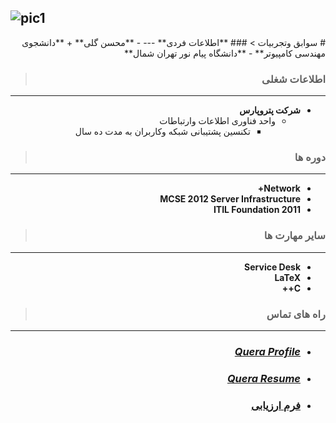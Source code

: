 
![pic1](https://user-images.githubusercontent.com/69042715/90293196-c9304300-de98-11ea-9239-1395e1564d01.jpg)
---
<div dir="rtl">
# سوابق وتجربیات
> ### **اطلاعات فردی**
---
- **محسن گلی**
  + **دانشجوی مهندسی کامپیوتر**
    - **دانشگاه پیام نور تهران شمال** 
    
> ### **اطلاعات شغلی**
---
- **شرکت پتروپارس**
  - واحد فناوری اطلاعات وارتباطات
    - تکنسین پشتیبانی شبکه وکاربران به مدت ده سال 
    
> ### **دوره ها**
--- 
* **Network+**
* **MCSE 2012 Server Infrastructure**
* **ITIL Foundation 2011**

> ### **سایر مهارت ها**
---
* **Service Desk**
* **L**__a__**T**__e__**X**
* **C++** 

> ### **راه های تماس**
---
+ ### [_**Quera Profile**_](https://quera.ir/profile/mohsengoli44)
+ ### [_**Quera Resume**_](https://quera.ir/qcv/)
+ ### [ **فرم ارزیابی** ](https://github.com/MohsenGol/MohsenGol.github.io/blob/gh-pages/MohsenGoli_CV_CheckList_AR_3983.pdf) 
</div>
